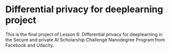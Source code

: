 # Differential privacy for deeplearning project

This is the final project of Lesson 6: Differential privacy for deeplearning in the Secure and private AI Scholarship Challenge Nanodegree Program from Facebook and Udacity.


